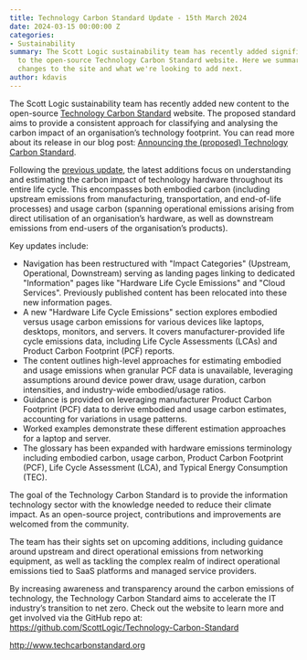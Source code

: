 ```yaml
---
title: Technology Carbon Standard Update - 15th March 2024
date: 2024-03-15 00:00:00 Z
categories:
- Sustainability
summary: The Scott Logic sustainability team has recently added significant new content
  to the open-source Technology Carbon Standard website. Here we summarise the recent
  changes to the site and what we're looking to add next.
author: kdavis
---
```


The Scott Logic sustainability team has recently added new content to the open-source [Technology Carbon Standard](https://www.techcarbonstandard.org) website. The proposed standard aims to provide a consistent approach for classifying and analysing the carbon impact of an organisation’s technology footprint. You can read more about its release in our blog post: [Announcing the (proposed) Technology Carbon Standard](https://blog.scottlogic.com/2024/02/13/announcing-the-proposed-technology-carbon-standard.html).

Following the [previous update](https://blog.scottlogic.com/2024/03/06/technology-carbon-standard-update.html), the latest additions focus on understanding and estimating the carbon impact of technology hardware throughout its entire life cycle. This encompasses both embodied carbon (including upstream emissions from manufacturing, transportation, and end-of-life processes) and usage carbon (spanning operational emissions arising from direct utilisation of an organisation’s hardware, as well as downstream emissions from end-users of the organisation’s products). 

Key updates include:

- Navigation has been restructured with "Impact Categories" (Upstream, Operational, Downstream) serving as landing pages linking to dedicated "Information" pages like "Hardware Life Cycle Emissions" and "Cloud Services". Previously published content has been relocated into these new information pages. 
- A new "Hardware Life Cycle Emissions" section explores embodied versus usage carbon emissions for various devices like laptops, desktops, monitors, and servers. It covers manufacturer-provided life cycle emissions data, including Life Cycle Assessments (LCAs) and Product Carbon Footprint (PCF) reports.
- The content outlines high-level approaches for estimating embodied and usage emissions when granular PCF data is unavailable, leveraging assumptions around device power draw, usage duration, carbon intensities, and industry-wide embodied/usage ratios.
- Guidance is provided on leveraging manufacturer Product Carbon Footprint (PCF) data to derive embodied and usage carbon estimates, accounting for variations in usage patterns.
- Worked examples demonstrate these different estimation approaches for a laptop and server.
- The glossary has been expanded with hardware emissions terminology including embodied carbon, usage carbon, Product Carbon Footprint (PCF), Life Cycle Assessment (LCA), and Typical Energy Consumption (TEC).

The goal of the Technology Carbon Standard is to provide the information technology sector with the knowledge needed to reduce their climate impact. As an open-source project, contributions and improvements are welcomed from the community.

The team has their sights set on upcoming additions, including guidance around upstream and direct operational emissions from networking equipment, as well as tackling the complex realm of indirect operational emissions tied to SaaS platforms and managed service providers.

By increasing awareness and transparency around the carbon emissions of technology, the Technology Carbon Standard aims to accelerate the IT industry’s transition to net zero. Check out the website to learn more and get involved via the GitHub repo at: <https://github.com/ScottLogic/Technology-Carbon-Standard>

<http://www.techcarbonstandard.org>